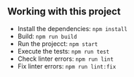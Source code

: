 ## Working with this project

- Install the dependencies: `npm install`
- Build: `npm run build`
- Run the projecct: `npm start`
- Execute the tests: `npm run test`
- Check linter errors: `npm run lint`
- Fix linter errors: `npm run lint:fix`
